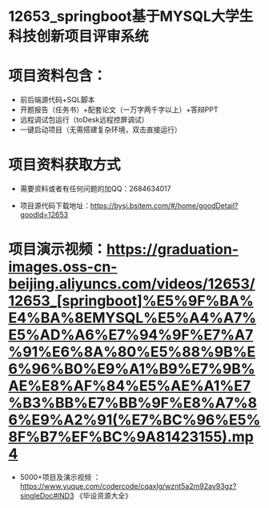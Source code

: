 #   12653_springboot基于MYSQL大学生科技创新项目评审系统

#   项目资料包含：
*    前后端源代码+SQL脚本
*    开题报告（任务书）+配套论文（一万字两千字以上）+答辩PPT
*   远程调试包运行（toDesk远程控屏调试）
*   一键启动项目（无需搭建复杂环境，双击直接运行）


#   项目资料获取方式
*   需要资料或者有任何问题的加QQ：2684634017

*   项目源代码下载地址：https://bysj.bsitem.com/#/home/goodDetail?goodId=12653

#  项目演示视频：https://graduation-images.oss-cn-beijing.aliyuncs.com/videos/12653/12653_[springboot]%E5%9F%BA%E4%BA%8EMYSQL%E5%A4%A7%E5%AD%A6%E7%94%9F%E7%A7%91%E6%8A%80%E5%88%9B%E6%96%B0%E9%A1%B9%E7%9B%AE%E8%AF%84%E5%AE%A1%E7%B3%BB%E7%BB%9F%E8%A7%86%E9%A2%91(%E7%BC%96%E5%8F%B7%EF%BC%9A81423155).mp4

*  5000+项目及演示视频 ：https://www.yuque.com/codercode/cqaxlg/wznt5a2m92ay93gz?singleDoc#lND3 《毕设资源大全》
